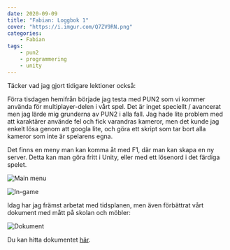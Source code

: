 ```yaml
---
date: 2020-09-09
title: "Fabian: Loggbok 1"
cover: "https://i.imgur.com/Q7ZV9RN.png"
categories: 
    - Fabian
tags:
    - pun2
    - programmering
    - unity
---
```


Täcker vad jag gjort tidigare lektioner också:

Förra tisdagen hemifrån började jag testa med PUN2 som vi kommer använda för multiplayer-delen i vårt spel. Det är inget speciellt / avancerat men jag lärde mig grunderna av PUN2 i alla fall. Jag hade lite problem med att karaktärer använde fel och fick varandras kameror, men det kunde jag enkelt lösa genom att googla lite, och göra ett skript som tar bort alla kameror som inte är spelarens egna. 



Det finns en meny man kan komma åt med F1, där man kan skapa en ny server. Detta kan man göra fritt i Unity, eller med ett lösenord i det färdiga spelet.

![Main menu](https://i.imgur.com/vIIgCpe.png)

![In-game](https://i.imgur.com/yhFLIVD.png)



Idag har jag främst arbetat med tidsplanen, men även förbättrat vårt dokument med mått på skolan och möbler:

![Dokument](https://i.imgur.com/GZVjBPh.png)

Du kan hitta dokumentet [här](https://docs.google.com/spreadsheets/d/1qb39SHj4zOQ5s2agDVGVaD0Xim02CpAgC-KL_diP5Gs/edit#gid=1766135592).